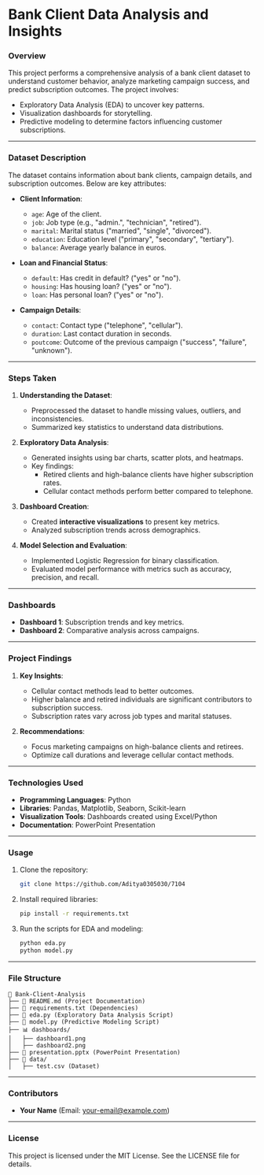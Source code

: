 # **Bank Client Data Analysis and Insights**

### **Overview**
This project performs a comprehensive analysis of a bank client dataset to understand customer behavior, analyze marketing campaign success, and predict subscription outcomes. The project involves:
- Exploratory Data Analysis (EDA) to uncover key patterns.
- Visualization dashboards for storytelling.
- Predictive modeling to determine factors influencing customer subscriptions.

---

### **Dataset Description**
The dataset contains information about bank clients, campaign details, and subscription outcomes. Below are key attributes:

- **Client Information**:
  - `age`: Age of the client.
  - `job`: Job type (e.g., "admin.", "technician", "retired").
  - `marital`: Marital status ("married", "single", "divorced").
  - `education`: Education level ("primary", "secondary", "tertiary").
  - `balance`: Average yearly balance in euros.
  
- **Loan and Financial Status**:
  - `default`: Has credit in default? ("yes" or "no").
  - `housing`: Has housing loan? ("yes" or "no").
  - `loan`: Has personal loan? ("yes" or "no").
  
- **Campaign Details**:
  - `contact`: Contact type ("telephone", "cellular").
  - `duration`: Last contact duration in seconds.
  - `poutcome`: Outcome of the previous campaign ("success", "failure", "unknown").

---

### **Steps Taken**
1. **Understanding the Dataset**:
   - Preprocessed the dataset to handle missing values, outliers, and inconsistencies.
   - Summarized key statistics to understand data distributions.

2. **Exploratory Data Analysis**:
   - Generated insights using bar charts, scatter plots, and heatmaps.
   - Key findings:
     - Retired clients and high-balance clients have higher subscription rates.
     - Cellular contact methods perform better compared to telephone.

3. **Dashboard Creation**:
   - Created **interactive visualizations** to present key metrics.
   - Analyzed subscription trends across demographics.

4. **Model Selection and Evaluation**:
   - Implemented Logistic Regression for binary classification.
   - Evaluated model performance with metrics such as accuracy, precision, and recall.

---

### **Dashboards**
- **Dashboard 1**: Subscription trends and key metrics.
- **Dashboard 2**: Comparative analysis across campaigns.

---

### **Project Findings**
1. **Key Insights**:
   - Cellular contact methods lead to better outcomes.
   - Higher balance and retired individuals are significant contributors to subscription success.
   - Subscription rates vary across job types and marital statuses.

2. **Recommendations**:
   - Focus marketing campaigns on high-balance clients and retirees.
   - Optimize call durations and leverage cellular contact methods.

---

### **Technologies Used**
- **Programming Languages**: Python
- **Libraries**: Pandas, Matplotlib, Seaborn, Scikit-learn
- **Visualization Tools**: Dashboards created using Excel/Python
- **Documentation**: PowerPoint Presentation

---

### **Usage**
1. Clone the repository:
   ```bash
   git clone https://github.com/Aditya0305030/7104
   ```
2. Install required libraries:
   ```bash
   pip install -r requirements.txt
   ```
3. Run the scripts for EDA and modeling:
   ```bash
   python eda.py
   python model.py
   ```

---

### **File Structure**
```
📂 Bank-Client-Analysis
├── 📄 README.md (Project Documentation)
├── 📄 requirements.txt (Dependencies)
├── 📄 eda.py (Exploratory Data Analysis Script)
├── 📄 model.py (Predictive Modeling Script)
├── 📊 dashboards/
│   ├── dashboard1.png
│   ├── dashboard2.png
├── 📄 presentation.pptx (PowerPoint Presentation)
├── 📂 data/
│   ├── test.csv (Dataset)
```

---

### **Contributors**
- **Your Name** (Email: your-email@example.com)

---

### **License**
This project is licensed under the MIT License. See the LICENSE file for details.

